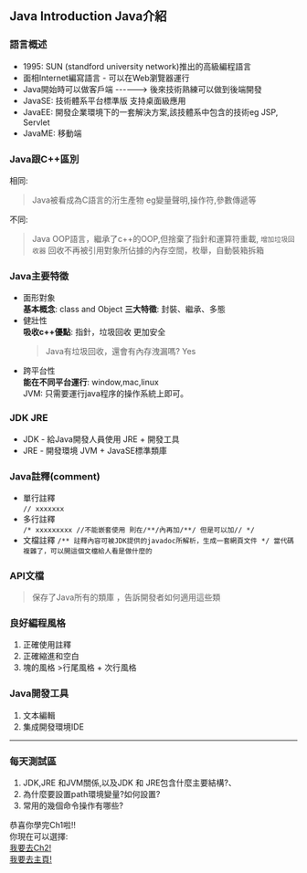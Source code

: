 ## Java Introduction Java介紹
### 語言概述
+ 1995: SUN (standford university network)推出的高級編程語言
+ 面相Internet編寫語言 - 可以在Web瀏覽器運行
+ Java開始時可以做客戶端 ------> 後來技術熟練可以做到後端開發
+ JavaSE: 技術體系平台標準版 支持桌面級應用
+ JavaEE: 開發企業環境下的一套解決方案,該技體系中包含的技術eg JSP, Servlet
+ JavaME: 移動端

### Java跟C++區別
相同:  
> Java被看成為C語言的洐生產物 eg變量聲明,操作符,參數傳遞等 
 
不同:  
> Java OOP語言，繼承了c++的OOP,但捨棄了指針和運算符重載, `增加垃圾回收器` 回收不再被引用對象所佔據的內存空間，枚舉，自動裝箱拆箱

### Java主要特徵
+ 面形對象  
  **基本概念**: class and Object
  **三大特徵**: 封裝、繼承、多態  
+ 健壯性  
  **吸收c++優點**: 指針，垃圾回收 更加安全  
  >Java有垃圾回收，還會有內存洩漏嗎? Yes
+ 跨平台性  
  **能在不同平台運行**: window,mac,linux   
  JVM: 只需要運行java程序的操作系統上即可。  
  

### JDK JRE
+ JDK  - 給Java開發人員使用
  JRE + 開發工具
+ JRE  - 開發環境
  JVM + JavaSE標準類庫
### Java註釋(comment)
+ 單行註釋  
  ` // xxxxxxx `
+ 多行註釋  
  `/*
  xxxxxxxxx
  //不能嵌套使用 則在/**/內再加/**/ 但是可以加//
  */`
+ 文檔註釋
  `/**
    註釋內容可被JDK提供的javadoc所解析，生成一套網頁文件
  */
  當代碼複雜了，可以開這個文檔給人看是做什麼的
  `
### API文檔
  >保存了Java所有的類庫 ，告訴開發者如何適用這些類
  
### 良好編程風格
  1. 正確使用註釋
  2. 正確縮進和空白
  3. 塊的風格
    >行尾風格 + 次行風格
  
### Java開發工具
  1. 文本編輯
  2. 集成開發環境IDE

***
### 每天測試區
1. JDK,JRE 和JVM關係,以及JDK 和 JRE包含什麼主要結構?、
2. 為什麼要設置path環境變量?如何設置?
3. 常用的幾個命令操作有哪些?
  
恭喜你學完Ch1啦!!  
你現在可以選擇:  
[我要去Ch2!](minfile/minfile/Ch2Variable.md)  
[我要去主頁!](minfile/README.md)
